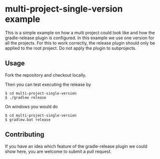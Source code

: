 # multi-project-single-version example

This is a simple example on how a multi project could look like and how the gradle-release plugin is configured.
In this example we use one version for all the projects.
For this to work correctly, the release plugin should only be applied to the root project. Do not apply the plugin to subprojects.

## Usage

Fork the repository and checkout locally.

Then you can test executing the release by

```
$ cd multi-project-single-version
$ ./gradlew release
```

On windows you would do

```
$ cd multi-project-single-version
$ gradlew.bat release
```

## Contributing

If you have an idea which feature of the gradle-release plugin we could show here,
you are welcome to submit a pull request.
